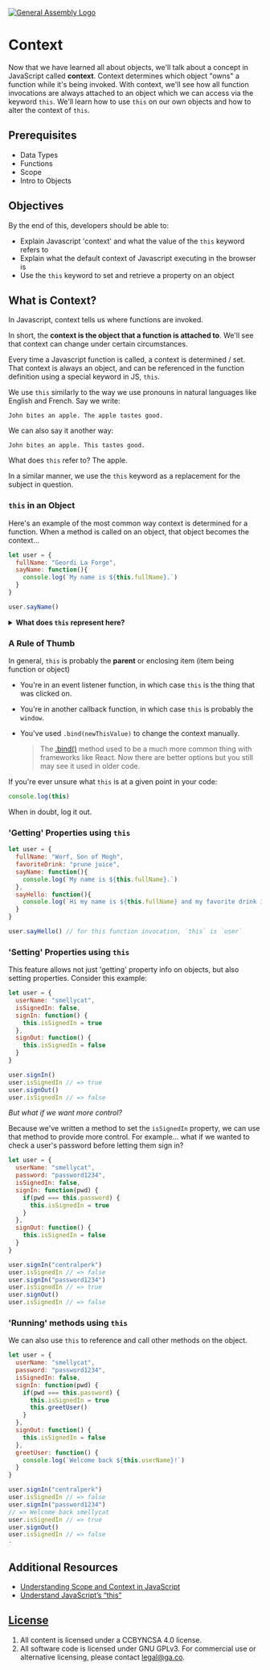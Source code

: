 [![General Assembly Logo](https://camo.githubusercontent.com/1a91b05b8f4d44b5bbfb83abac2b0996d8e26c92/687474703a2f2f692e696d6775722e636f6d2f6b6538555354712e706e67)](https://generalassemb.ly/education/web-development-immersive)

# Context

Now that we have learned all about objects, we'll talk about a concept in
JavaScript called **context**. Context determines which object "owns" a function
while it's being invoked. With context, we'll see how all function invocations
are always attached to an object which we can access via the keyword `this`.
We'll learn how to use `this` on our own objects and how to alter the context of
`this`.

## Prerequisites

- Data Types
- Functions
- Scope
- Intro to Objects

## Objectives

By the end of this, developers should be able to:

- Explain Javascript 'context' and what the value of the `this` keyword refers to
- Explain what the default context of Javascript executing in the browser is
- Use the `this` keyword to set and retrieve a property on an object

## What is Context?

In Javascript, context tells us where functions are invoked.

In short, the **context is the object that a function is attached to**. We'll
see that context can change under certain circumstances.

Every time a Javascript function is called, a context is determined / set. That
context is always an object, and can be referenced in the function definition
using a special keyword in JS, `this`.

We use `this` similarly to the way we use pronouns in natural languages like
English and French. Say we write:

```
John bites an apple. The apple tastes good.
```

We can also say it another way:

```
John bites an apple. This tastes good.
```

What does `this` refer to? The apple.

In a similar manner, we use the `this` keyword as a replacement for the subject
in question.

### `this` in an Object

Here's an example of the most common way context is determined for a function.
When a method is called on an object, that object becomes the context...

```js
let user = {
  fullName: "Geordi La Forge",
  sayName: function(){
    console.log(`My name is ${this.fullName}.`)
  }
}

user.sayName()
```

<details>
  <summary><strong>What does <code>this</code> represent here?</strong></summary>

  > Here the object that the method is being called on is `user`

</details>

### A Rule of Thumb

In general, `this` is probably the **parent** or enclosing item (item being
function or object)

- You're in an event listener function, in which case `this` is the thing that was clicked on.
- You're in another callback function, in which case `this` is probably the `window`.

- You've used `.bind(newThisValue)` to change the context manually.
    >The [.bind()](https://developer.mozilla.org/en-US/docs/Web/JavaScript/Reference/Global_Objects/Function/bind) method used to be a much more common thing with frameworks like React. Now there are better options but you still may see it used in older code.

If you're ever unsure what `this` is at a given point in your code:

```js
console.log(this)
```

When in doubt, log it out.

### 'Getting' Properties using `this`

```js
let user = {
  fullName: "Worf, Son of Mogh",
  favoriteDrink: "prune juice",
  sayName: function(){
    console.log(`My name is ${this.fullName}.`)
  },
  sayHello: function(){
    console.log(`Hi my name is ${this.fullName} and my favorite drink is ${this.favoriteDrink}.`)
  }
}

user.sayHello() // for this function invocation, `this` is `user`
```

### 'Setting' Properties using `this`

This feature allows not just 'getting' property info on objects, but also
setting properties. Consider this example:

```js
let user = {
  userName: "smellycat",
  isSignedIn: false,
  signIn: function() {
    this.isSignedIn = true
  },
  signOut: function() {
    this.isSignedIn = false
  }
}

user.signIn()
user.isSignedIn // => true
user.signOut()
user.isSignedIn // => false
```

*But what if we want more control?*

Because we've written a method to set the `isSignedIn` property, we can use that
method to provide more control. For example... what if we wanted to check
a user's password before letting them sign in?

```js
let user = {
  userName: "smellycat",
  password: "password1234",
  isSignedIn: false,
  signIn: function(pwd) {
    if(pwd === this.password) {
      this.isSignedIn = true
    }
  },
  signOut: function() {
    this.isSignedIn = false
  }
}

user.signIn("centralperk")
user.isSignedIn // => false
user.signIn("password1234")
user.isSignedIn // => true
user.signOut()
user.isSignedIn // => false
```

### 'Running' methods using `this`

We can also use `this` to reference and call other methods on the object.

```js
let user = {
  userName: "smellycat",
  password: "password1234",
  isSignedIn: false,
  signIn: function(pwd) {
    if(pwd === this.password) {
      this.isSignedIn = true
      this.greetUser()
    }
  },
  signOut: function() {
    this.isSignedIn = false
  },
  greetUser: function() {
    console.log(`Welcome back ${this.userName}!`)
  }
}

user.signIn("centralperk")
user.isSignedIn // => false
user.signIn("password1234")
// => Welcome back smellycat
user.isSignedIn // => true
user.signOut()
user.isSignedIn // => false
-
```

## Additional Resources

- [Understanding Scope and Context in JavaScript](http://ryanmorr.com/understanding-scope-and-context-in-javascript/)
- [Understand JavaScript’s “this”](http://javascriptissexy.com/understand-javascripts-this-with-clarity-and-master-it/)

## [License](LICENSE)

1. All content is licensed under a CC­BY­NC­SA 4.0 license.
1. All software code is licensed under GNU GPLv3. For commercial use or
   alternative licensing, please contact legal@ga.co.
